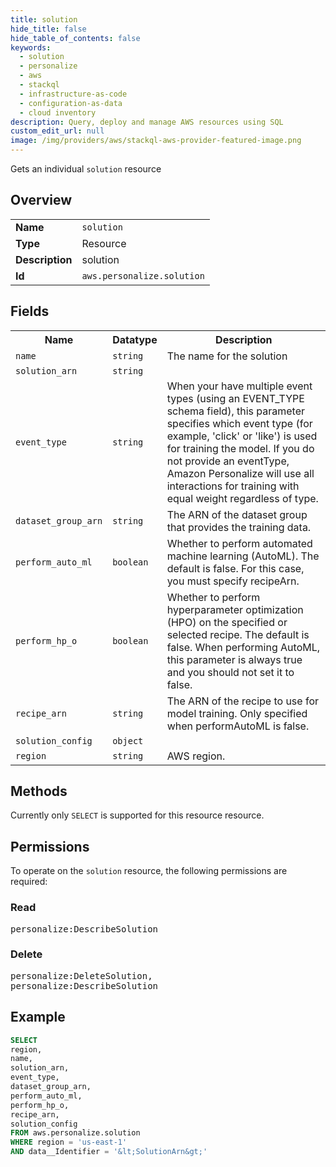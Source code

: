 ```yaml
---
title: solution
hide_title: false
hide_table_of_contents: false
keywords:
  - solution
  - personalize
  - aws
  - stackql
  - infrastructure-as-code
  - configuration-as-data
  - cloud inventory
description: Query, deploy and manage AWS resources using SQL
custom_edit_url: null
image: /img/providers/aws/stackql-aws-provider-featured-image.png
---
```

Gets an individual <code>solution</code> resource

## Overview
<table><tbody>
<tr><td><b>Name</b></td><td><code>solution</code></td></tr>
<tr><td><b>Type</b></td><td>Resource</td></tr>
<tr><td><b>Description</b></td><td>solution</td></tr>
<tr><td><b>Id</b></td><td><code>aws.personalize.solution</code></td></tr>
</tbody></table>

## Fields
<table><tbody>
<tr><th>Name</th><th>Datatype</th><th>Description</th></tr>
<tr><td><code>name</code></td><td><code>string</code></td><td>The name for the solution</td></tr>
<tr><td><code>solution_arn</code></td><td><code>string</code></td><td></td></tr>
<tr><td><code>event_type</code></td><td><code>string</code></td><td>When your have multiple event types (using an EVENT_TYPE schema field), this parameter specifies which event type (for example, 'click' or 'like') is used for training the model. If you do not provide an eventType, Amazon Personalize will use all interactions for training with equal weight regardless of type.</td></tr>
<tr><td><code>dataset_group_arn</code></td><td><code>string</code></td><td>The ARN of the dataset group that provides the training data.</td></tr>
<tr><td><code>perform_auto_ml</code></td><td><code>boolean</code></td><td>Whether to perform automated machine learning (AutoML). The default is false. For this case, you must specify recipeArn.</td></tr>
<tr><td><code>perform_hp_o</code></td><td><code>boolean</code></td><td>Whether to perform hyperparameter optimization (HPO) on the specified or selected recipe. The default is false. When performing AutoML, this parameter is always true and you should not set it to false.</td></tr>
<tr><td><code>recipe_arn</code></td><td><code>string</code></td><td>The ARN of the recipe to use for model training. Only specified when performAutoML is false.</td></tr>
<tr><td><code>solution_config</code></td><td><code>object</code></td><td></td></tr>
<tr><td><code>region</code></td><td><code>string</code></td><td>AWS region.</td></tr>

</tbody></table>

## Methods
Currently only <code>SELECT</code> is supported for this resource resource.

## Permissions

To operate on the <code>solution</code> resource, the following permissions are required:

### Read
<pre>
personalize:DescribeSolution</pre>

### Delete
<pre>
personalize:DeleteSolution,
personalize:DescribeSolution</pre>


## Example
```sql
SELECT
region,
name,
solution_arn,
event_type,
dataset_group_arn,
perform_auto_ml,
perform_hp_o,
recipe_arn,
solution_config
FROM aws.personalize.solution
WHERE region = 'us-east-1'
AND data__Identifier = '&lt;SolutionArn&gt;'
```
